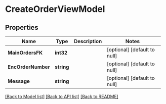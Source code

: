 # CreateOrderViewModel

## Properties
Name | Type | Description | Notes
------------ | ------------- | ------------- | -------------
**MainOrdersFK** | **int32** |  | [optional] [default to null]
**EncOrderNumber** | **string** |  | [optional] [default to null]
**Message** | **string** |  | [optional] [default to null]

[[Back to Model list]](../README.md#documentation-for-models) [[Back to API list]](../README.md#documentation-for-api-endpoints) [[Back to README]](../README.md)


